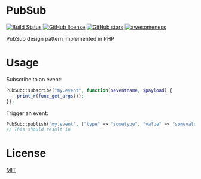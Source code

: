 # PubSub
[![Build Status](https://travis-ci.org/ArtBIT/PubSub.svg?branch=master)](https://travis-ci.org/ArtBIT/PubSub) [![GitHub license](https://img.shields.io/github/license/ArtBIT/PubSub.svg)](https://github.com/ArtBIT/PubSub) [![GitHub stars](https://img.shields.io/github/stars/ArtBIT/PubSub.svg)](https://github.com/ArtBIT/PubSub)  [![awesomeness](https://img.shields.io/badge/awesomeness-maximum-red.svg)](https://github.com/ArtBIT/PubSub)

PubSub design pattern implemented in PHP

# Usage
Subscribe to an event:
```php
PubSub::subscribe("my.event", function($eventname, $payload) {
    print_r(func_get_args());
});
```

Trigger an event:
```php
PubSub::publish("my.event", ["type" => "sometype", "value" => "somevalue"]);
// This should result in
```

# License

[MIT](LICENSE)
